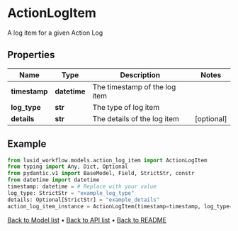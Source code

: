 # ActionLogItem

A log item for a given Action Log
## Properties
Name | Type | Description | Notes
------------ | ------------- | ------------- | -------------
**timestamp** | **datetime** | The timestamp of the log item | 
**log_type** | **str** | The type of log item | 
**details** | **str** | The details of the log item | [optional] 
## Example

```python
from lusid_workflow.models.action_log_item import ActionLogItem
from typing import Any, Dict, Optional
from pydantic.v1 import BaseModel, Field, StrictStr, constr
from datetime import datetime
timestamp: datetime = # Replace with your value
log_type: StrictStr = "example_log_type"
details: Optional[StrictStr] = "example_details"
action_log_item_instance = ActionLogItem(timestamp=timestamp, log_type=log_type, details=details)

```

[Back to Model list](../README.md#documentation-for-models) &#8226; [Back to API list](../README.md#documentation-for-api-endpoints) &#8226; [Back to README](../README.md)

